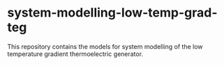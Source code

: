 # system-modelling-low-temp-grad-teg
This repository contains the models for system modelling of the low temperature gradient thermoelectric generator.
